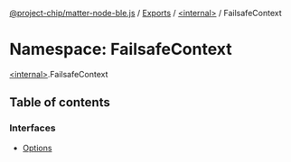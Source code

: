 [@project-chip/matter-node-ble.js](../README.md) / [Exports](../modules.md) / [\<internal\>](internal_.md) / FailsafeContext

# Namespace: FailsafeContext

[\<internal\>](internal_.md).FailsafeContext

## Table of contents

### Interfaces

- [Options](../interfaces/internal_.FailsafeContext.Options.md)
